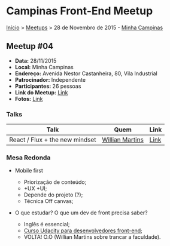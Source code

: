 Campinas Front-End Meetup
======

[Início](../README.md) > [Meetups](../meetups.md) > 28 de Novembro de 2015 - [Minha Campinas](http://minhacampinas.org.br/)

## Meetup #04

* **Data:** 28/11/2015
* **Local:** Minha Campinas
* **Endereço:** Avenida Nestor Castanheira, 80, Vila Industrial
* **Patrocinador:** Independente
* **Participantes:** 26 pessoas
* **Link do Meetup:** [Link](http://www.meetup.com/pt/Campinas-Front-End-Meetup/events/226676590/)
* **Fotos:** [Link](http://www.meetup.com/Campinas-Front-End-Meetup/photos/26583767/?_locale=pt)

### Talks

| Talk            | Quem           | Link                                                              |
| --------------- | -------------  | ----------------------------------------------------------------- |
| React / Flux + the new mindset | [Willian Martins](https://twitter.com/wmsbill) | [Link](http://www.meetup.com/Campinas-Front-End-Meetup/photos/26583767/?_locale=pt) |

### Mesa Redonda

- Mobile first
    + Priorização de conteúdo;
    + +UX +UI;
    + Depende do projeto (?);
    + Técnica Off canvas;


- O que estudar? O que um dev de front precisa saber?
    + Inglês é essencial;
    + [Curso Udacity para desenvolvedores front-end](https://www.udacity.com/course/front-end-web-developer-nanodegree--nd001);
    + VOLTA! O.O (Willian Martins sobre trancar a faculdade).